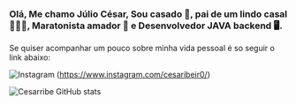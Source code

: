
### Olá, Me chamo Júlio César, Sou casado 💍, pai de um lindo casal 👨‍👧‍👦, Maratonista amador 🏃 e Desenvolvedor JAVA backend 🖥️.

Se quiser acompanhar um pouco sobre minha vida pessoal é so seguir o link abaixo:

![Instagram](https://img.shields.io/badge/Instagram-E4405F?style=for-the-badge&logo=instagram&logoColor=white) (https://www.instagram.com/cesaribeir0/)

![Cesarribe GitHub stats](https://github-readme-stats.vercel.app/api?username=anuraghazra&show_icons=true&theme=radical)

